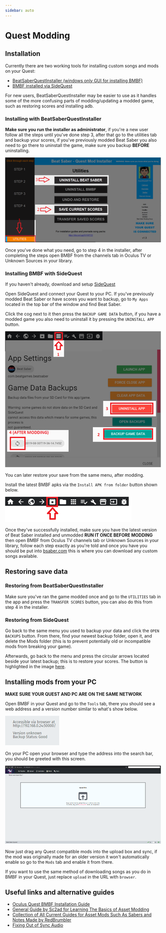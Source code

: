 ```yaml
---
sidebar: auto
---
```

# Quest Modding

## Installation 

Currently there are two working tools for installing custom songs and mods on your Quest:
* [BeatSaberQuestInstaller (windows only GUI for installing BMBF)](https://github.com/NyanBlade/BeatSaberQuestInstaller/releases)
* [BMBF installed via SideQuest](https://github.com/kihecido/BMBF/releases)

For new users, BeatSaberQuestInstaller may be easier to use as it handles some of the more confusing parts of modding/updating a modded game, such as restoring scores and installing adb.

### Installing with BeatSaberQuestInstaller

**Make sure you run the installer as administrator**, if you're a new user follow all the steps until you've done step 3, after that go to the utilities tab and backup your scores, if you've previously modded Beat Saber you also need to go there to uninstall the game, make sure you backup **BEFORE** uninstalling.

![BeatSaberQuestInstaller](./images/beginners-guide/bsqioptions.png)

Once you've done what you need, go to step 4 in the installer, after completing the steps open BMBF from the channels tab in Oculus TV or Unknown Sources in your library.

### Installing BMBF with SideQuest

If you haven't already, download and setup [SideQuest](https://sidequestvr.com/#/setup-howto)

Open SideQuest and connect your Quest to your PC. If you've previously modded Beat Saber or have scores you want to backup, go to `My Apps` located in the top bar of the window and find Beat Saber.

Click the cog next to it then press the `BACKUP GAME DATA` button, if you have a modded game you also need to uninstall it by pressing the `UNINSTALL APP` button.

![SideQuestUninstall](./images/beginners-guide/squninstall.png)

You can later restore your save from the same menu, after modding.

Install the latest BMBF apks via the `Install APK from folder` button shown below.

![InstallAPK](./images/beginners-guide/apkfromfolder.png)

Once they've successfully installed, make sure you have the latest version of Beat Saber installed and unmodded **RUN IT ONCE BEFORE MODDING** then open BMBF from Oculus TV channels tab or Unknown Sources in your library, follow each step exactly as you're told and
once you have you should be put into [bsaber.com](https://www.bsaber.com) this is where you can download any custom songs available.

## Restoring save data

### Restoring from BeatSaberQuestInstaller

Make sure you've ran the game modded once and go to the `UTILITIES` tab in the app and press the `TRANSFER SCORES` button, you can also do this from step 4 in the installer.

### Restoring from SideQuest

Go back to the same menu you used to backup your data and click the `OPEN BACKUPS` button.
From there, find your newest backup folder, open it, and delete the Mods folder (this is to prevent potentially old or incompatible mods from breaking your game).

Afterwards, go back to the menu and press the circular arrows located beside your latest backup; this is to restore your scores.
The button is highlighted in the image [here](#installing-bmbf-with-sidequest).

## Installing mods from your PC

**MAKE SURE YOUR QUEST AND PC ARE ON THE SAME NETWORK**

Open BMBF in your Quest and go to the `Tools` tab, there you should see a web address and a version number similar to what's show below.

![ip](./images/beginners-guide/ip.png)

On your PC open your browser and type the address into the search bar, you should be greeted with this screen.

![bmbfweb](./images/beginners-guide/bmbfweb.png)

Now just drag any Quest compatible mods into the upload box and sync, if the mod was originally made for an older version it won't automatically enable so go to the `Mods` tab and enable it from there.

If you want to use the same method of downloading songs as you do in BMBF in your Quest, just replace `upload` in the URL with `browser`.

## Useful links and alternative guides

* [Oculus Quest BMBF Installation Guide](https://bsaber.com/oculus-quest-custom-songs/)
* [General Guide by Sc2ad for Learning The Basics of Asset Modding](https://github.com/sc2ad/beat-saber-community-wiki/blob/master/asset-modding-guide.md)
* [Collection of All Current Guides for Asset Mods Such As Sabers and Notes Made by RedBrumbler](https://github.com/RedBrumbler/BMBFCustomSabers/wiki/RedBrumblers-Asset-Mod-Guide-Wiki)
* [Fixing Out of Sync Audio](https://bsaber.com/quest-out-of-sync/)
